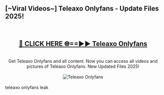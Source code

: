 <h2>[~Viral Videos~] Teleaxo Onlyfans - Update Files 2025!</h2>
<br>
<div align="center">
<h2><a href="https://betterlinks.top/A2PfLJ" rel="nofollow">🔴 CLICK HERE 🌐==►► Teleaxo Onlyfans</a></h2>
<br>
Get Teleaxo Onlyfans and all content. Now you can access all videos and pictures of Teleaxo Onlyfans. New Updated Files 2025!
<br>
<br>
<a href="https://betterlinks.top/A2PfLJ" rel="nofollow" data-target="animated-image.originalLink"><img src="https://i.ibb.co.com/WyWwxjT/player-gif2.gif" alt="Teleaxo Onlyfans" style="max-width: 100%; display: inline-block;" data-target="animated-image.originalImage"></a>
</div>
<br>
teleaxo onlyfans leak